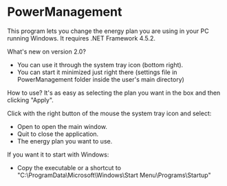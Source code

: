 # PowerManagement

This program lets you change the energy plan you are using in your PC running Windows.
It requires .NET Framework 4.5.2.

What's new on version 2.0?
- You can use it through the system tray icon (bottom right).
- You can start it minimized just right there (settings file in PowerManagement folder inside the user's main directory)

How to use?
It's as easy as selecting the plan you want in the box and then clicking "Apply".

Click with the right button of the mouse the system tray icon and select:
 - Open to open the main window.
 - Quit to close the application.
 - The energy plan you want to use.

If you want it to start with Windows:
 - Copy the executable or a shortcut to "C:\ProgramData\Microsoft\Windows\Start Menu\Programs\Startup"
